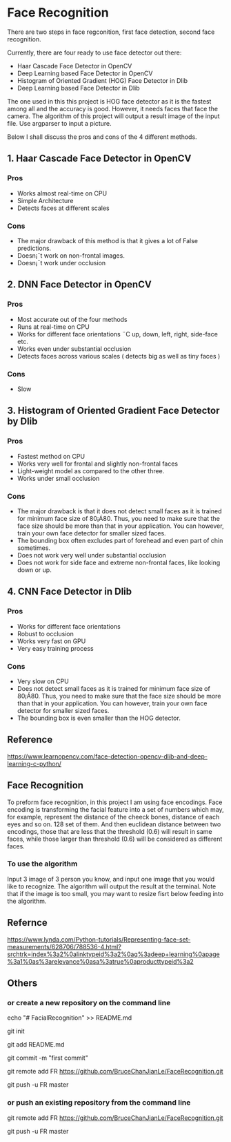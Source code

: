 # Face Recognition

There are two steps in face regconition, first face detection, second face recognition.

Currently, there are four ready to use face detector out there:
- Haar Cascade Face Detector in OpenCV
- Deep Learning based Face Detector in OpenCV
- Histogram of Oriented Gradient (HOG) Face Detector in Dlib
- Deep Learning based Face Detector in Dlib

The one used in this this project is HOG face detector as it is the fastest among all and the accuracy is good. However, it needs faces that face the camera. The algorithm of this project will output a result image of the input file. Use argparser to input a picture.

Below I shall discuss the pros and cons of the 4 different methods.

## 1. Haar Cascade Face Detector in OpenCV

### Pros

- Works almost real-time on CPU
- Simple Architecture
- Detects faces at different scales

### Cons

- The major drawback of this method is that it gives a lot of False predictions.
- Doesn¡¯t work on non-frontal images.
- Doesn¡¯t work under occlusion

## 2. DNN Face Detector in OpenCV

### Pros

- Most accurate out of the four methods
- Runs at real-time on CPU
- Works for different face orientations ¨C up, down, left, right, side-face etc.
- Works even under substantial occlusion
- Detects faces across various scales ( detects big as well as tiny faces )

### Cons

- Slow

## 3. Histogram of Oriented Gradient Face Detector by Dlib

### Pros

- Fastest method on CPU
- Works very well for frontal and slightly non-frontal faces
- Light-weight model as compared to the other three.
- Works under small occlusion

### Cons

- The major drawback is that it does not detect small faces as it is trained for minimum face size of 80¡Á80. Thus, you need to make sure that the face size should be more than that in your application. You can however, train your own face detector for smaller sized faces.
- The bounding box often excludes part of forehead and even part of chin sometimes.
- Does not work very well under substantial occlusion
- Does not work for side face and extreme non-frontal faces, like looking down or up.

## 4. CNN Face Detector in Dlib

### Pros

- Works for different face orientations
- Robust to occlusion
- Works very fast on GPU
- Very easy training process

### Cons

- Very slow on CPU
- Does not detect small faces as it is trained for minimum face size of 80¡Á80. Thus, you need to make sure that the face size should be more than that in your application. You can however, train your own face detector for smaller sized faces.
- The bounding box is even smaller than the HOG detector.

## Reference

https://www.learnopencv.com/face-detection-opencv-dlib-and-deep-learning-c-python/

## Face Recognition

To preform face recognition, in this project I am using face encodings.
Face encoding is transforming the facial feature into a set of numbers which may, for example, represent the distance of the cheeck bones, distance of each eyes and so on. 128 set of them.
And then euclidean distance between two encodings, those that are less that the threshold (0.6) will result in same faces, while those larger than threshold (0.6) will be considered as different faces.

### To use the algorithm
Input 3 image of 3 person you know, and input one image that you would like to recognize. The algorithm will output the result at the terminal. Note that if the image is too small, you may want to resize fisrt below feeding into the algorithm.

## Refernce

https://www.lynda.com/Python-tutorials/Representing-face-set-measurements/628706/788536-4.html?srchtrk=index%3a2%0alinktypeid%3a2%0aq%3adeep+learning%0apage%3a1%0as%3arelevance%0asa%3atrue%0aproducttypeid%3a2

## Others

### or create a new repository on the command line

echo "# FacialRecognition" >> README.md

git init

git add README.md

git commit -m "first commit"

git remote add FR https://github.com/BruceChanJianLe/FaceRecognition.git

git push -u FR master

### or push an existing repository from the command line

git remote add FR https://github.com/BruceChanJianLe/FaceRecognition.git

git push -u FR master
